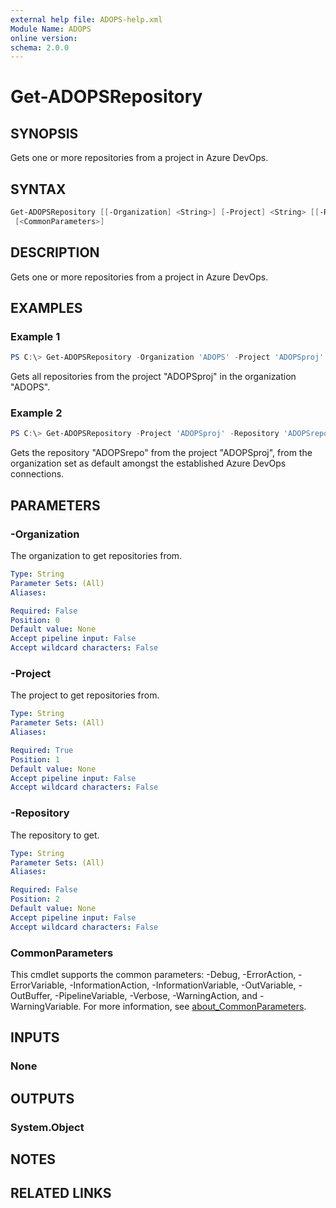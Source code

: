 ```yaml
---
external help file: ADOPS-help.xml
Module Name: ADOPS
online version:
schema: 2.0.0
---
```


# Get-ADOPSRepository

## SYNOPSIS

Gets one or more repositories from a project in Azure DevOps.

## SYNTAX

```powershell
Get-ADOPSRepository [[-Organization] <String>] [-Project] <String> [[-Repository] <String>]
 [<CommonParameters>]
```

## DESCRIPTION

Gets one or more repositories from a project in Azure DevOps.

## EXAMPLES

### Example 1

```powershell
PS C:\> Get-ADOPSRepository -Organization 'ADOPS' -Project 'ADOPSproj'
```

Gets all repositories from the project "ADOPSproj" in the organization "ADOPS".

### Example 2

```powershell
PS C:\> Get-ADOPSRepository -Project 'ADOPSproj' -Repository 'ADOPSrepo'
```

Gets the repository "ADOPSrepo" from the project "ADOPSproj", from the organization set as default amongst the established Azure DevOps connections.

## PARAMETERS

### -Organization

The organization to get repositories from.

```yaml
Type: String
Parameter Sets: (All)
Aliases:

Required: False
Position: 0
Default value: None
Accept pipeline input: False
Accept wildcard characters: False
```

### -Project

The project to get repositories from.

```yaml
Type: String
Parameter Sets: (All)
Aliases:

Required: True
Position: 1
Default value: None
Accept pipeline input: False
Accept wildcard characters: False
```

### -Repository

The repository to get.

```yaml
Type: String
Parameter Sets: (All)
Aliases:

Required: False
Position: 2
Default value: None
Accept pipeline input: False
Accept wildcard characters: False
```

### CommonParameters

This cmdlet supports the common parameters: -Debug, -ErrorAction, -ErrorVariable, -InformationAction, -InformationVariable, -OutVariable, -OutBuffer, -PipelineVariable, -Verbose, -WarningAction, and -WarningVariable. For more information, see [about_CommonParameters](http://go.microsoft.com/fwlink/?LinkID=113216).

## INPUTS

### None

## OUTPUTS

### System.Object

## NOTES

## RELATED LINKS
